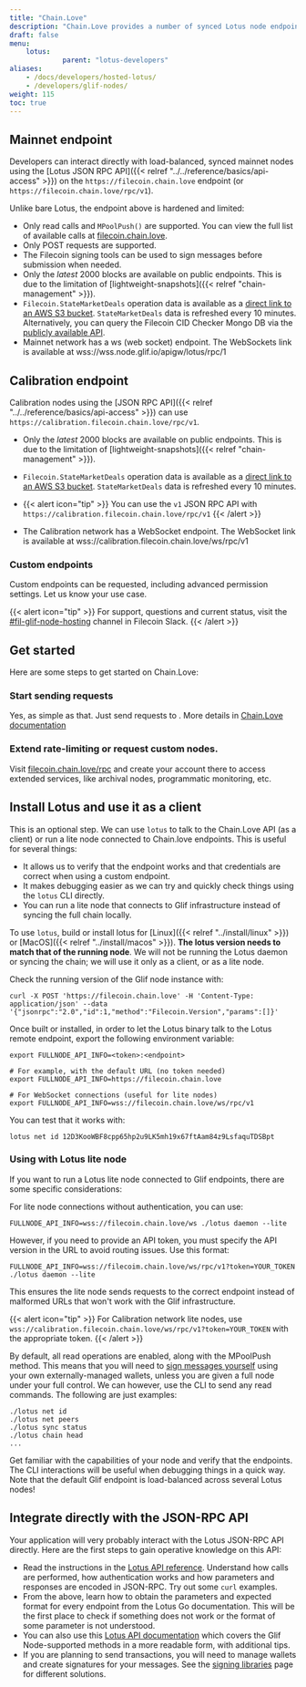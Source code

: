 ```yaml
---
title: "Chain.Love"
description: "Chain.Love provides a number of synced Lotus node endpoints on the Filecoin testnets and mainnet."
draft: false
menu:
    lotus:
             parent: "lotus-developers"
aliases:
    - /docs/developers/hosted-lotus/
    - /developers/glif-nodes/
weight: 115
toc: true
---
```


## Mainnet endpoint

Developers can interact directly with load-balanced, synced mainnet nodes using the [Lotus JSON RPC API]({{< relref "../../reference/basics/api-access" >}}) on the `https://filecoin.chain.love` endpoint (or `https://filecoin.chain.love/rpc/v1`).

Unlike bare Lotus, the endpoint above is hardened and limited:

- Only read calls and `MPoolPush()` are supported. You can view the full list of available calls at [filecoin.chain.love](https://filecoin.chain.love/methods).
- Only POST requests are supported.
- The Filecoin signing tools can be used to sign messages before submission when needed.
- Only the _latest_ 2000 blocks are available on public endpoints. This is due to the limitation of [lightweight-snapshots]({{< relref "chain-management" >}}).
- `Filecoin.StateMarketDeals` operation data is available as a [direct link to an AWS S3 bucket](https://marketdeals.s3.amazonaws.com/StateMarketDeals.json.zst). `StateMarketDeals` data is refreshed every 10 minutes. Alternatively, you can query the Filecoin CID Checker Mongo DB via the [publicly available API](https://filecoin.tools/docs/static/index.html).
- Mainnet network has a ws (web socket) endpoint. The WebSockets link is available at wss://wss.node.glif.io/apigw/lotus/rpc/1

## Calibration endpoint

Calibration nodes using the [JSON RPC API]({{< relref "../../reference/basics/api-access" >}}) can use `https://calibration.filecoin.chain.love/rpc/v1`.
- Only the _latest_ 2000 blocks are available on public endpoints. This is due to the limitation of [lightweight-snapshots]({{< relref "chain-management" >}}).
- `Filecoin.StateMarketDeals` operation data is available as a [direct link to an AWS S3 bucket](https://marketdeals-calibration.s3.amazonaws.com/StateMarketDeals.json.zst). `StateMarketDeals` data is refreshed every 10 minutes.

- {{< alert icon="tip" >}}
You can use the `v1` JSON RPC API with `https://calibration.filecoin.chain.love/rpc/v1`
{{< /alert >}}

- The Calibration network has a WebSocket endpoint. The WebSocket link is available at wss://calibration.filecoin.chain.love/ws/rpc/v1

### Custom endpoints

Custom endpoints can be requested, including advanced permission settings. Let us know your use case.

{{< alert icon="tip" >}}
For support, questions and current status, visit the [#fil-glif-node-hosting](https://filecoinproject.slack.com/archives/C017HM9BJ8Z) channel in Filecoin Slack.
{{< /alert >}}

## Get started

Here are some steps to get started on Chain.Love:

### Start sending requests

Yes, as simple as that. Just send requests to . More details in [Chain.Love documentation](https://chain-love.gitbook.io/chain-love-docs/getting-started-with-rpc/send-requests)

### Extend rate-limiting or request custom nodes.

Visit [filecoin.chain.love/rpc](https://filecoin.chain.love/rpc) and create your account there to access extended services, like archival nodes, programmatic monitoring, etc.

## Install Lotus and use it as a client

This is an optional step. We can use `lotus` to talk to the Chain.Love API (as a client) or run a lite node connected to Chain.love endpoints. This is useful for several things:

- It allows us to verify that the endpoint works and that credentials are correct when using a custom endpoint.
- It makes debugging easier as we can try and quickly check things using the `lotus` CLI directly.
- You can run a lite node that connects to Glif infrastructure instead of syncing the full chain locally.

To use `lotus`, build or install lotus for [Linux]({{< relref "../install/linux" >}}) or [MacOS]({{< relref "../install/macos" >}}). **The lotus version needs to match that of the running node**. We will not be running the Lotus daemon or syncing the chain; we will use it only as a client, or as a lite node.

Check the running version of the Glif node instance with:

```shell
curl -X POST 'https://filecoin.chain.love' -H 'Content-Type: application/json' --data '{"jsonrpc":"2.0","id":1,"method":"Filecoin.Version","params":[]}'
```

Once built or installed, in order to let the Lotus binary talk to the Lotus remote endpoint, export the following environment variable:

```shell
export FULLNODE_API_INFO=<token>:<endpoint>

# For example, with the default URL (no token needed)
export FULLNODE_API_INFO=https://filecoin.chain.love

# For WebSocket connections (useful for lite nodes)
export FULLNODE_API_INFO=wss://filecoin.chain.love/ws/rpc/v1
```

You can test that it works with:

```shell
lotus net id 12D3KooWBF8cpp65hp2u9LK5mh19x67ftAam84z9LsfaquTDSBpt
```

### Using with Lotus lite node

If you want to run a Lotus lite node connected to Glif endpoints, there are some specific considerations:

For lite node connections without authentication, you can use:

```shell
FULLNODE_API_INFO=wss://filecoin.chain.love/ws ./lotus daemon --lite
```

However, if you need to provide an API token, you must specify the API version in the URL to avoid routing issues. Use this format:

```shell
FULLNODE_API_INFO=wss://filecoim.chain.love/ws/rpc/v1?token=YOUR_TOKEN ./lotus daemon --lite
```

This ensures the lite node sends requests to the correct endpoint instead of malformed URLs that won't work with the Glif infrastructure.

{{< alert icon="tip" >}}
For Calibration network lite nodes, use `wss://calibration.filecoin.chain.love/ws/rpc/v1?token=YOUR_TOKEN` with the appropriate token.
{{< /alert >}}

By default, all read operations are enabled, along with the MPoolPush method. This means that you will need to [sign messages yourself](https://docs.filecoin.io/reference/general#message-signing-tools) using your own externally-managed wallets, unless you are given a full node under your full control. We can however, use the CLI to send any read commands. The following are just examples:

```shell
./lotus net id
./lotus net peers
./lotus sync status
./lotus chain head
...
```

Get familiar with the capabilities of your node and verify that the endpoints. The CLI interactions will be useful when debugging things in a quick way. Note that the default Glif endpoint is load-balanced across several Lotus nodes!

## Integrate directly with the JSON-RPC API

Your application will very probably interact with the Lotus JSON-RPC API directly. Here are the first steps to gain operative knowledge on this API:

- Read the instructions in the [Lotus API reference](https://docs.filecoin.io/reference/json-rpc). Understand how calls are performed, how authentication works and how parameters and responses are encoded in JSON-RPC. Try out some `curl` examples.
- From the above, learn how to obtain the parameters and expected format for every endpoint from the Lotus Go documentation. This will be the first place to check if something does not work or the format of some parameter is not understood.
- You can also use this [Lotus API documentation](https://documenter.getpostman.com/view/4872192/SWLh5mUd?version=latest) which covers the Glif Node-supported methods in a more readable form, with additional tips.
- If you are planning to send transactions, you will need to manage wallets and create signatures for your messages. See the [signing libraries](https://docs.filecoin.io/reference/general#message-signing-tools) page for different solutions.
